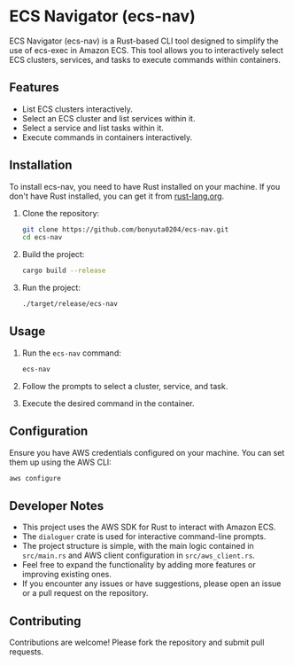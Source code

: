
# ECS Navigator (ecs-nav)

ECS Navigator (ecs-nav) is a Rust-based CLI tool designed to simplify the use of ecs-exec in Amazon ECS. This tool allows you to interactively select ECS clusters, services, and tasks to execute commands within containers.

## Features

- List ECS clusters interactively.
- Select an ECS cluster and list services within it.
- Select a service and list tasks within it.
- Execute commands in containers interactively.

## Installation

To install ecs-nav, you need to have Rust installed on your machine. If you don't have Rust installed, you can get it from [rust-lang.org](https://www.rust-lang.org/).

1. Clone the repository:
   ```sh
   git clone https://github.com/bonyuta0204/ecs-nav.git
   cd ecs-nav
   ```

2. Build the project:
   ```sh
   cargo build --release
   ```

3. Run the project:
   ```sh
   ./target/release/ecs-nav
   ```

## Usage

1. Run the `ecs-nav` command:
   ```sh
   ecs-nav
   ```

2. Follow the prompts to select a cluster, service, and task.

3. Execute the desired command in the container.

## Configuration

Ensure you have AWS credentials configured on your machine. You can set them up using the AWS CLI:
```sh
aws configure
```

## Developer Notes

- This project uses the AWS SDK for Rust to interact with Amazon ECS.
- The `dialoguer` crate is used for interactive command-line prompts.
- The project structure is simple, with the main logic contained in `src/main.rs` and AWS client configuration in `src/aws_client.rs`.
- Feel free to expand the functionality by adding more features or improving existing ones.
- If you encounter any issues or have suggestions, please open an issue or a pull request on the repository.

## Contributing

Contributions are welcome! Please fork the repository and submit pull requests.